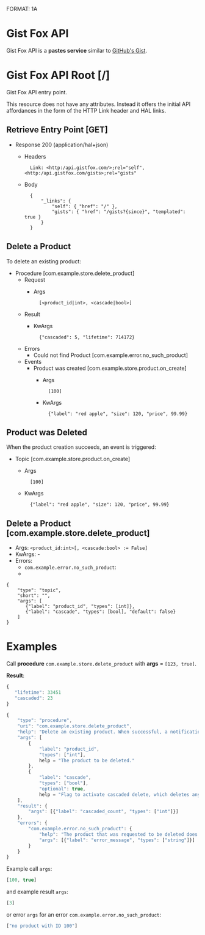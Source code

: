 FORMAT: 1A

# Gist Fox API
Gist Fox API is a **pastes service** similar to [GitHub's Gist](http://gist.github.com).

# Gist Fox API Root [/]
Gist Fox API entry point.

This resource does not have any attributes. Instead it offers the initial API affordances in the form of the HTTP Link header and HAL links.

## Retrieve Entry Point [GET]

+ Response 200 (application/hal+json)
    + Headers

            Link: <http:/api.gistfox.com/>;rel="self",<http:/api.gistfox.com/gists>;rel="gists"

    + Body

            {
                "_links": {
                    "self": { "href": "/" },
                    "gists": { "href": "/gists?{since}", "templated": true }
                }
            }


## Delete a Product

To delete an existing product:

+ Procedure [com.example.store.delete_product]
	+ Request
		+ Args
	
				[<product_id|int>, <cascade|bool>]
	
	+ Result
		+ KwArgs
	
				{"cascaded": 5, "lifetime": 714172}
	+ Errors
		+ Could not find Product [com.example.error.no_such_product]
	+ Events
		+ Product was created [com.example.store.product.on_create]
			+ Args
				
					[100]
	
			+ KwArgs
			
					{"label": "red apple", "size": 120, "price", 99.99} 

## Product was Deleted

When the product creation succeeds, an event is triggered:

+ Topic [com.example.store.product.on_create]
	+ Args
				
			[100]

	+ KwArgs
	
			{"label": "red apple", "size": 120, "price", 99.99} 
		


## Delete a Product [com.example.store.delete_product]

+ Args: `<product_id:int>[, <cascade:bool> := False]`
+ KwArgs: -
+ Errors:
	+ `com.example.error.no_such_product`: 
	+ 

```wamp
{
	"type": "topic",
    "short": "",
    "args": [
       {"label": "product_id", "types": [int]},
       {"label": "cascade", "types": [bool], "default": false}
    ]
}
```

# Examples

Call **procedure** `com.example.store.delete_product` with **args** = `[123, true]`.

**Result**:

```javascript
{
   "lifetime": 33451
   "cascaded": 23
}
```



```javascript
{
   	"type": "procedure",
	"uri": "com.example.store.delete_product",
	"help": "Delete an existing product. When successful, a notification is sent.",
	"args": [
		{
			"label": "product_id",
			"types": ["int"],
			help = "The product to be deleted."
		},
		{
			"label": "cascade",
			"types": ["bool"],
			"optional": true,
			help = "Flag to activate cascaded delete, which deletes any dependent objects also."}
	],
	"result": {
		"args": [{"label": "cascaded_count", "types": ["int"]}]
	},
	"errors": {
		"com.example.error.no_such_product": {
			"help": "The product that was requested to be deleted does not exist.",
			"args": [{"label": "error_message", "types": ["string"]}]
		}
	}
}
```

Example call `args`:


```javascript
[100, true]
```

and example result `args`:

```javascript
[3]
```

or error `args` for an error `com.example.error.no_such_product`:

```javascript
["no product with ID 100"]
```

